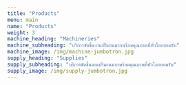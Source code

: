 ```yaml
---
title: "Products"
menu: main
name: "Products"
weight: 3
machine_heading: "Machineries"
machine_subheading: "บริการขัดชิ้นงานปริมานมากพร้อมคุณภาพที่ทั่วโลกยอมรับ"
machine_image: /img/machine-jumbotron.jpg
supply_heading: "Supplies"
supply_subheading: "บริการขัดชิ้นงานปริมานมากพร้อมคุณภาพที่ทั่วโลกยอมรับ"
supply_image: /img/supply-jumbotron.jpg
---
```

